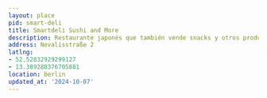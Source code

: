 ```yaml
---
layout: place
pid: smart-deli
title: Smartdeli Sushi and More
description: Restaurante japonés que también vende snacks y otros productos de Japón.
address: Novalisstraße 2
latlng:
- 52.52832929299127
- 13.389288376705881
location: berlin
updated_at: '2024-10-07'
---
```

